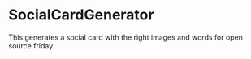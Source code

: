 # SocialCardGenerator

This generates a social card with the right images and words for open source friday.
